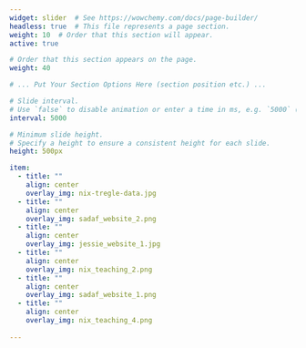 ```yaml
---
widget: slider  # See https://wowchemy.com/docs/page-builder/
headless: true  # This file represents a page section.
weight: 10  # Order that this section will appear.
active: true

# Order that this section appears on the page.
weight: 40

# ... Put Your Section Options Here (section position etc.) ...

# Slide interval.
# Use `false` to disable animation or enter a time in ms, e.g. `5000` (5s).
interval: 5000

# Minimum slide height.
# Specify a height to ensure a consistent height for each slide.
height: 500px

item: 
  - title: ""
    align: center
    overlay_img: nix-tregle-data.jpg
  - title: ""
    align: center
    overlay_img: sadaf_website_2.png
  - title: ""
    align: center
    overlay_img: jessie_website_1.jpg
  - title: ""
    align: center
    overlay_img: nix_teaching_2.png
  - title: ""
    align: center
    overlay_img: sadaf_website_1.png
  - title: ""
    align: center
    overlay_img: nix_teaching_4.png
    
---
```

